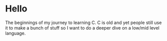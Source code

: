 # Hello

The beginnings of my journey to learning C. C is old and yet people still use
it to make a bunch of stuff so I want to do a deeper dive on a low/mid level language.

